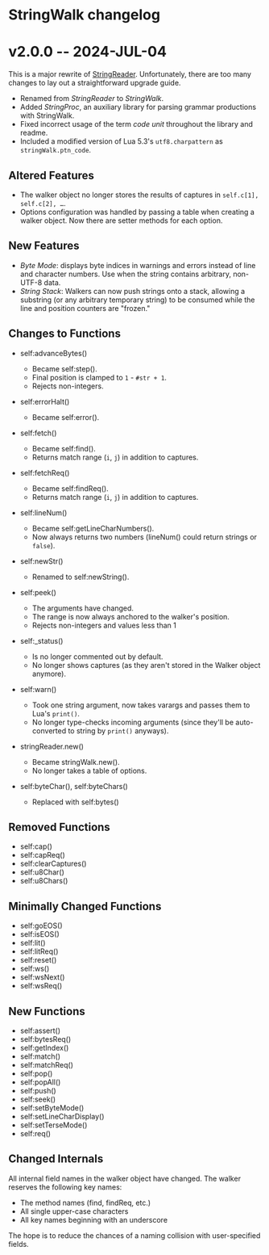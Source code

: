 # StringWalk changelog

# v2.0.0 -- 2024-JUL-04

This is a major rewrite of [StringReader](https://github.com/rabbitboots/string_reader). Unfortunately, there are too many changes to lay out a straightforward upgrade guide.

* Renamed from *StringReader* to *StringWalk*.
* Added *StringProc*, an auxiliary library for parsing grammar productions with StringWalk.
* Fixed incorrect usage of the term *code unit* throughout the library and readme.
* Included a modified version of Lua 5.3's `utf8.charpattern` as `stringWalk.ptn_code`.

## Altered Features

* The walker object no longer stores the results of captures in `self.c[1], self.c[2], …`.
* Options configuration was handled by passing a table when creating a walker object. Now there are setter methods for each option.


## New Features

* *Byte Mode*: displays byte indices in warnings and errors instead of line and character numbers. Use when the string contains arbitrary, non-UTF-8 data.
* *String Stack*: Walkers can now push strings onto a stack, allowing a substring (or any arbitrary temporary string) to be consumed while the line and position counters are "frozen."


## Changes to Functions

* self:advanceBytes()
  * Became self:step().
  * Final position is clamped to `1` - `#str + 1`.
  * Rejects non-integers.

* self:errorHalt()
  * Became self:error().

* self:fetch()
  * Became self:find().
  * Returns match range (`i`, `j`) in addition to captures.

* self:fetchReq()
  * Became self:findReq().
  * Returns match range (`i`, `j`) in addition to captures.

* self:lineNum()
  * Became self:getLineCharNumbers().
  * Now always returns two numbers (lineNum() could return strings or `false`).

* self:newStr()
  * Renamed to self:newString().

* self:peek()
  * The arguments have changed.
  * The range is now always anchored to the walker's position.
  * Rejects non-integers and values less than 1

* self:_status()
  * Is no longer commented out by default.
  * No longer shows captures (as they aren't stored in the Walker object anymore).

* self:warn()
  * Took one string argument, now takes varargs and passes them to Lua's `print()`.
  * No longer type-checks incoming arguments (since they'll be auto-converted to string by `print()` anyways).

* stringReader.new()
  * Became stringWalk.new().
  * No longer takes a table of options.

* self:byteChar(), self:byteChars()
  * Replaced with self:bytes()


## Removed Functions

* self:cap()
* self:capReq()
* self:clearCaptures()
* self:u8Char()
* self:u8Chars()


## Minimally Changed Functions

* self:goEOS()
* self:isEOS()
* self:lit()
* self:litReq()
* self:reset()
* self:ws()
* self:wsNext()
* self:wsReq()


## New Functions

* self:assert()
* self:bytesReq()
* self:getIndex()
* self:match()
* self:matchReq()
* self:pop()
* self:popAll()
* self:push()
* self:seek()
* self:setByteMode()
* self:setLineCharDisplay()
* self:setTerseMode()
* self:req()


## Changed Internals

All internal field names in the walker object have changed. The walker reserves the following key names:

* The method names (find, findReq, etc.)
* All single upper-case characters
* All key names beginning with an underscore

The hope is to reduce the chances of a naming collision with user-specified fields.
